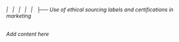 ###### |   |   |   |   |   ├── Use of ethical sourcing labels and certifications in marketing

*Add content here*